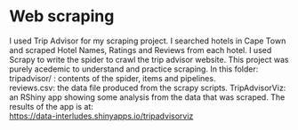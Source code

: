# Web scraping

 I used Trip Advisor for my scraping project. I searched hotels in Cape Town and scraped Hotel Names, Ratings and Reviews from each hotel. I used Scrapy to write the spider to crawl the trip advisor website. This project was purely acedemic to  understand and practice scraping. 
 In this folder:
 tripadvisor/ : contents of the spider, items and pipelines.\
 reviews.csv: the data file produced from the scrapy scripts.
 TripAdvisorViz: an RShiny app showing some analysis from the data that was scraped. The results of the app is at:   
 https://data-interludes.shinyapps.io/tripadvisorviz

